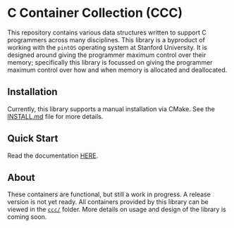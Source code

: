 # C Container Collection (CCC)

This repository contains various data structures written to support C programmers across many disciplines. This library is a byproduct of working with the `pintOS` operating system at Stanford University. It is designed around giving the programmer maximum control over their memory; specifically this library is focussed on giving the programmer maximum control over how and when memory is allocated and deallocated.

## Installation

Currently, this library supports a manual installation via CMake. See the [INSTALL.md](/INSTALL.md) file for more details.

## Quick Start

Read the documentation [HERE](https://agl-alexglopez.github.io/ccc).

## About

These containers are functional, but still a work in progress. A release version is not yet ready. All containers provided by this library can be viewed in the [`ccc/`](/ccc/) folder. More details on usage and design of the library is coming soon.


